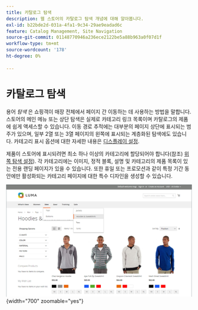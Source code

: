 ```yaml
---
title: 카탈로그 탐색
description: 웹 스토어의 카탈로그 탐색 개념에 대해 알아봅니다.
exl-id: b22bde2d-031a-4fa1-9c34-29ae9eadad6c
feature: Catalog Management, Site Navigation
source-git-commit: 01148770946a236ece2122be5a88b963a0f07d1f
workflow-type: tm+mt
source-wordcount: '178'
ht-degree: 0%

---
```


# 카탈로그 탐색

용어 _탐색_ 은 쇼핑객이 매장 전체에서 페이지 간 이동하는 데 사용하는 방법을 말합니다. 스토어의 메인 메뉴 또는 상단 탐색은 실제로 카테고리 링크 목록이며 카탈로그의 제품에 쉽게 액세스할 수 있습니다. 이동 경로 추적에는 대부분의 페이지 상단에 표시되는 범주가 있으며, 일부 2열 또는 3열 페이지의 왼쪽에 표시되는 계층화된 탐색에도 있습니다. 카테고리 표시 옵션에 대한 자세한 내용은 [디스플레이 설정](categories-display-settings.md).

제품이 스토어에 표시되려면 최소 하나 이상의 카테고리에 할당되어야 합니다(참조) [위쪽 탐색 설정](navigation-top.md)). 각 카테고리에는 이미지, 정적 블록, 설명 및 카테고리의 제품 목록이 있는 전용 랜딩 페이지가 있을 수 있습니다. 또한 휴일 또는 프로모션과 같이 특정 기간 동안에만 활성화되는 카테고리 페이지에 대한 특수 디자인을 생성할 수 있습니다.

![상점 첫 화면의 카탈로그 탐색](./assets/storefront-menu-levels.png){width="700" zoomable="yes"}
